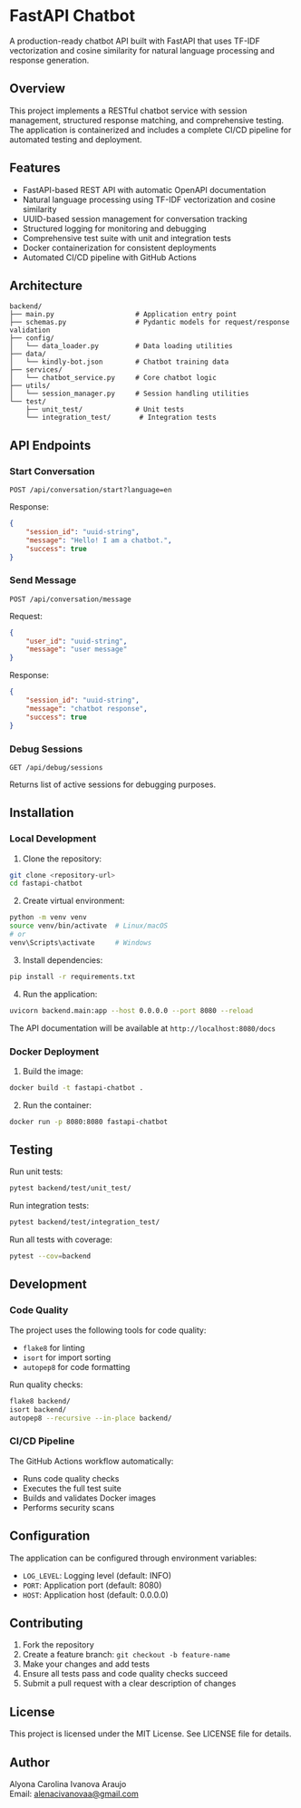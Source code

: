 # FastAPI Chatbot

A production-ready chatbot API built with FastAPI that uses TF-IDF vectorization and cosine similarity for natural language processing and response generation.

## Overview

This project implements a RESTful chatbot service with session management, structured response matching, and comprehensive testing. The application is containerized and includes a complete CI/CD pipeline for automated testing and deployment.

## Features

- FastAPI-based REST API with automatic OpenAPI documentation
- Natural language processing using TF-IDF vectorization and cosine similarity
- UUID-based session management for conversation tracking
- Structured logging for monitoring and debugging
- Comprehensive test suite with unit and integration tests
- Docker containerization for consistent deployments
- Automated CI/CD pipeline with GitHub Actions

## Architecture

```
backend/
├── main.py                    # Application entry point
├── schemas.py                 # Pydantic models for request/response validation
├── config/
│   └── data_loader.py         # Data loading utilities
├── data/
│   └── kindly-bot.json        # Chatbot training data
├── services/
│   └── chatbot_service.py     # Core chatbot logic
├── utils/
│   └── session_manager.py     # Session handling utilities
└── test/
    ├── unit_test/             # Unit tests
    └── integration_test/       # Integration tests
```

## API Endpoints

### Start Conversation
```http
POST /api/conversation/start?language=en
```

Response:
```json
{
    "session_id": "uuid-string",
    "message": "Hello! I am a chatbot.",
    "success": true
}
```

### Send Message
```http
POST /api/conversation/message
```

Request:
```json
{
    "user_id": "uuid-string",
    "message": "user message"
}
```

Response:
```json
{
    "session_id": "uuid-string",
    "message": "chatbot response",
    "success": true
}
```

### Debug Sessions
```http
GET /api/debug/sessions
```

Returns list of active sessions for debugging purposes.

## Installation

### Local Development

1. Clone the repository:
```bash
git clone <repository-url>
cd fastapi-chatbot
```

2. Create virtual environment:
```bash
python -m venv venv
source venv/bin/activate  # Linux/macOS
# or
venv\Scripts\activate     # Windows
```

3. Install dependencies:
```bash
pip install -r requirements.txt
```

4. Run the application:
```bash
uvicorn backend.main:app --host 0.0.0.0 --port 8080 --reload
```

The API documentation will be available at `http://localhost:8080/docs`

### Docker Deployment

1. Build the image:
```bash
docker build -t fastapi-chatbot .
```

2. Run the container:
```bash
docker run -p 8080:8080 fastapi-chatbot
```

## Testing

Run unit tests:
```bash
pytest backend/test/unit_test/
```

Run integration tests:
```bash
pytest backend/test/integration_test/
```

Run all tests with coverage:
```bash
pytest --cov=backend
```

## Development

### Code Quality

The project uses the following tools for code quality:
- `flake8` for linting
- `isort` for import sorting
- `autopep8` for code formatting

Run quality checks:
```bash
flake8 backend/
isort backend/
autopep8 --recursive --in-place backend/
```

### CI/CD Pipeline

The GitHub Actions workflow automatically:
- Runs code quality checks
- Executes the full test suite
- Builds and validates Docker images
- Performs security scans

## Configuration

The application can be configured through environment variables:
- `LOG_LEVEL`: Logging level (default: INFO)
- `PORT`: Application port (default: 8080)
- `HOST`: Application host (default: 0.0.0.0)

## Contributing

1. Fork the repository
2. Create a feature branch: `git checkout -b feature-name`
3. Make your changes and add tests
4. Ensure all tests pass and code quality checks succeed
5. Submit a pull request with a clear description of changes

## License

This project is licensed under the MIT License. See LICENSE file for details.

## Author

Alyona Carolina Ivanova Araujo  
Email: alenacivanovaa@gmail.com
